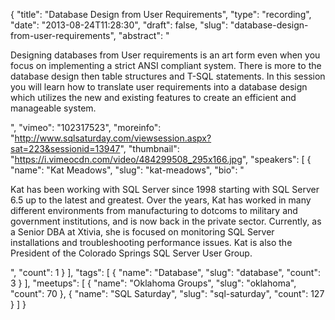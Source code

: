 {
  "title": "Database Design from User Requirements",
  "type": "recording",
  "date": "2013-08-24T11:28:30",
  "draft": false,
  "slug": "database-design-from-user-requirements",
  "abstract": "<p>Designing databases from User requirements is an art form even when you focus on implementing a strict ANSI compliant system. There is more to the database design then table structures and T-SQL statements. In this session you will learn how to translate user requirements into a database design which utilizes the new and existing features to create an efficient and manageable system. </p>",
  "vimeo": "102317523",
  "moreinfo": "http://www.sqlsaturday.com/viewsession.aspx?sat=223&sessionid=13947",
  "thumbnail": "https://i.vimeocdn.com/video/484299508_295x166.jpg",
  "speakers": [
    {
      "name": "Kat Meadows",
      "slug": "kat-meadows",
      "bio": "<p>Kat has been working with SQL Server since 1998 starting with SQL Server 6.5 up to the latest and greatest. Over the years, Kat has worked in many different environments from manufacturing to dotcoms to military and government institutions, and is now back in the private sector. Currently, as a Senior DBA at Xtivia, she is focused on monitoring SQL Server installations and troubleshooting performance issues. Kat is also the President of the Colorado Springs SQL Server User Group.  </p>",
      "count": 1
    }
  ],
  "tags": [
    {
      "name": "Database",
      "slug": "database",
      "count": 3
    }
  ],
  "meetups": [
    {
      "name": "Oklahoma Groups",
      "slug": "oklahoma",
      "count": 70
    },
    {
      "name": "SQL Saturday",
      "slug": "sql-saturday",
      "count": 127
    }
  ]
}